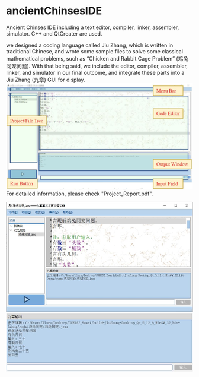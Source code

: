 # ancientChinsesIDE
Ancient Chinses IDE including a text editor, compiler, linker, assembler, simulator. C++ and QtCreater are used.

we designed a coding language called Jiu Zhang, which is written in traditional Chinese, and wrote some sample files to solve some classical mathematical problems, such as “Chicken and Rabbit Cage Problem” (鸡兔同笼问题). With that being said, we include the editor, compiler, assembler, linker, and simulator in our final outcome, and integrate these parts into a Jiu Zhang (九章) GUI for display.
![image](https://github.com/ariannaliu/ancientChinsesIDE/blob/main/img/UI%20of%20jiuzhang.jpg)
For detailed information, please check "Project_Report.pdf".

![image](https://github.com/ariannaliu/ancientChinsesIDE/blob/main/img/test1.jpg)
![image](https://github.com/ariannaliu/ancientChinsesIDE/blob/main/img/result1.jpg)
